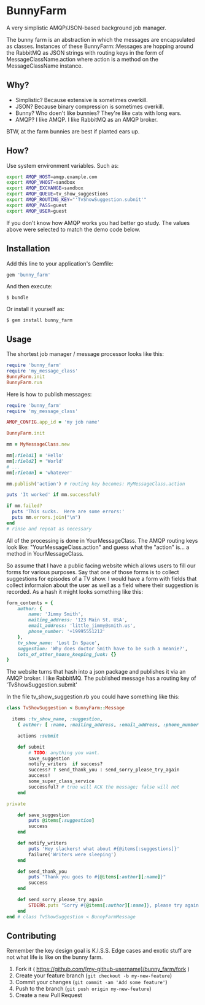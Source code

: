 # BunnyFarm

A very simplistic AMQP/JSON-based background job manager.

The bunny farm is an abstraction in which the messages are encapsulated as classes.  Instances of these BunnyFarm::Messages are hopping around the RabbitMQ as JSON strings with routing keys in the form of MessageClassName.action where action is a method on the MessageClassName instance.

## Why?

- Simplistic?  Because extensive is sometimes overkill.
- JSON?        Because binary compression is sometimes overkill.
- Bunny?       Who doen't like bunnies?  They're like cats with long ears.
- AMQP?        I like AMQP.  I like RabbitMQ as an AMQP broker.

BTW, at the farm bunnies are best if planted ears up.


## How?

Use system environment variables.  Such as:

```bash
export AMQP_HOST=amqp.example.com
export AMQP_VHOST=sandbox
export AMQP_EXCHANGE=sandbox
export AMQP_QUEUE=tv_show_suggestions
export AMQP_ROUTING_KEY="'TvShowSuggestion.subnit'"
export AMQP_PASS=guest
export AMQP_USER=guest
```

If you don't know how AMQP works you had better go study.  The
values above were selected to match the demo code below.

## Installation

Add this line to your application's Gemfile:

```ruby
gem 'bunny_farm'
```

And then execute:

    $ bundle

Or install it yourself as:

    $ gem install bunny_farm

## Usage

The shortest job manager / message processor looks like this:

```Ruby
require 'bunny_farm'
require 'my_message_class'
BunnyFarm.init
BunnyFarm.run
```

Here is how to publish messages:

```Ruby
require 'bunny_farm'
require 'my_message_class'

AMQP_CONFIG.app_id = 'my job name'

BunnyFarm.init

mm = MyMessageClass.new

mm[:field1] = 'Hello'
mm[:field2] = 'World'
# ...
mm[:fieldn] = 'whatever'

mm.publish('action') # routing key becomes: MyMessageClass.action

puts 'It worked' if mm.successful?

if mm.failed?
  puts 'This sucks.  Here are some errors:'
  puts mm.errors.join("\n")
end
# rinse and repeat as necessary
```


All of the processing is done in YourMessageClass.  The
AMQP routing keys look like: "YourMessageClass.action" and
guess what the "action" is... a method in YourMessageClass.

So assume that I have a public facing website which allows users
to fill our forms for various purposes.  Say that one of those
forms is to collect suggestions for episodes of a TV show.  I would have a
form with fields that collect informaion about the user as well as a field
where their suggestion is recorded.  As a hash it might looks something
like this:

```Ruby
form_contents = {
	author: {
		name: 'Jimmy Smith',
		mailing_address: '123 Main St. USA',
		email_address: 'little_jimmy@smith.us',
		phone_number: '+19995551212'
	},
	tv_show_name: 'Lost In Space',
	suggestion: 'Why does doctor Smith have to be such a meanie?',
	lots_of_other_house_keeping_junk: {}
}
```

The website turns that hash into a json package and publishes it
via an AMQP broker.  I like RabbitMQ.  The published message has
a routing key of 'TvShowSuggestion.submit'

In the file tv_show_suggestion.rb you could have something like this:

```Ruby
class TvShowSuggestion < BunnyFarm::Message

  items :tv_show_name, :suggestion,
    { author: [ :name, :mailing_address, :email_address, :phone_number ]}

	actions :submit

	def submit
		# TODO: anything you want.
		save_suggestion
		notify_writers  if success?
		success? ? send_thank_you : send_sorry_please_try_again
		auccess!
		some_super_class_service
		successful? # true will ACK the message; false will not
	end

private

	def save_suggestion
		puts @items[:suggestion]
		success
	end

	def notify_writers
		puts 'Hey slackers! what about #{@items[:suggestions]}'
		failure('Writers were sleeping')
	end

	def send_thank_you
		puts "Thank you goes to #{@items[:author][:name]}"
		success
	end

	def send_sorry_please_try_again
		STDERR.puts "Sorry #{@items[:author][:name]}, please try again later."
	end
end # class TvShowSuggestion < BunnyFarmMessage
```

## Contributing

Remember the key design goal is K.I.S.S.  Edge cases and exotic stuff
are not what life is like on the bunny farm.

1. Fork it ( https://github.com/[my-github-username]/bunny_farm/fork )
2. Create your feature branch (`git checkout -b my-new-feature`)
3. Commit your changes (`git commit -am 'Add some feature'`)
4. Push to the branch (`git push origin my-new-feature`)
5. Create a new Pull Request
